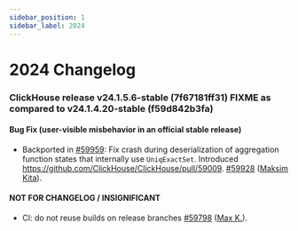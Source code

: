 ```yaml
---
sidebar_position: 1
sidebar_label: 2024
---
```


# 2024 Changelog

### ClickHouse release v24.1.5.6-stable (7f67181ff31) FIXME as compared to v24.1.4.20-stable (f59d842b3fa)

#### Bug Fix (user-visible misbehavior in an official stable release)

* Backported in [#59959](https://github.com/ClickHouse/ClickHouse/issues/59959): Fix crash during deserialization of aggregation function states that internally use `UniqExactSet`. Introduced https://github.com/ClickHouse/ClickHouse/pull/59009. [#59928](https://github.com/ClickHouse/ClickHouse/pull/59928) ([Maksim Kita](https://github.com/kitaisreal)).

#### NOT FOR CHANGELOG / INSIGNIFICANT

* CI: do not reuse builds on release branches [#59798](https://github.com/ClickHouse/ClickHouse/pull/59798) ([Max K.](https://github.com/maxknv)).

